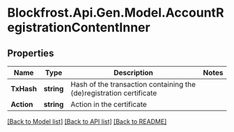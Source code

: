 # Blockfrost.Api.Gen.Model.AccountRegistrationContentInner
## Properties

Name | Type | Description | Notes
------------ | ------------- | ------------- | -------------
**TxHash** | **string** | Hash of the transaction containing the (de)registration certificate | 
**Action** | **string** | Action in the certificate | 

[[Back to Model list]](../README.md#documentation-for-models) [[Back to API list]](../README.md#documentation-for-api-endpoints) [[Back to README]](../README.md)

